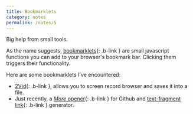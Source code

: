 ```yaml
---
title: Bookmarklets
category: notes
permalink: /notes/5
---
```


Big help from small tools.

As the name suggests, [bookmarklets](https://support.mozilla.org/en-US/kb/bookmarklets-perform-common-web-page-tasks){: .b-link }  are small javascript functions you can add to your browser's bookmark bar. Clicking them triggers their functionality.

Here are some bookmarklets I've encountered:
- [2Vid](https://www.phpied.com/capturing-web-page-video-with-a-couple-of-bookmarklets/){: .b-link }, allows you to screen record browser and saves it into a file.
- Just recently, a [_More_ opener](https://meyerweb.com/eric/thoughts/2025/09/14/bookmarklet-load-all-github-comments-take-2/){: .b-link } 
  for Github and [text-fragment link](https://alexwlchan.net/2025/text-fragments-bookmarklet/){: .b-link } generator.